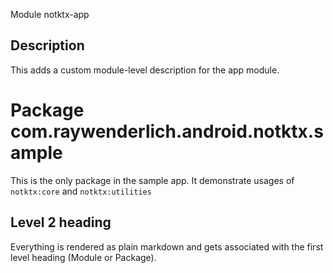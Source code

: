 Module notktx-app

## Description

This adds a custom module-level description for the app module.

# Package com.raywenderlich.android.notktx.sample

This is the only package in the sample app.
It demonstrate usages of `notktx:core` and `notktx:utilities`

## Level 2 heading

Everything is rendered as plain markdown and gets associated with the first level heading
(Module or Package).